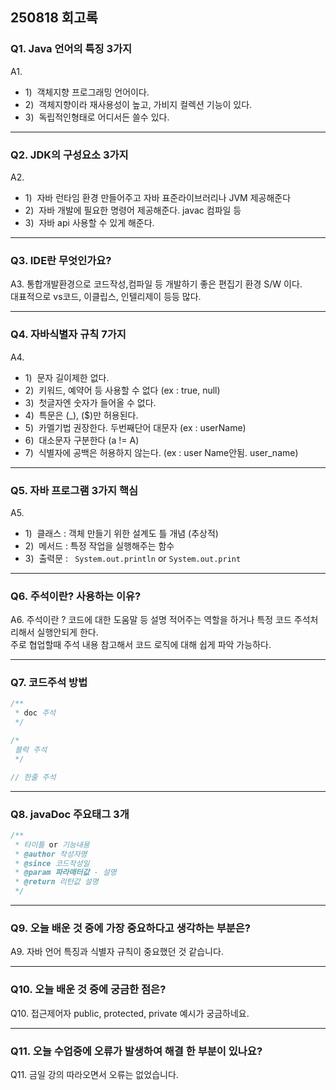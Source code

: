 ## 250818 회고록

### Q1. Java 언어의 특징 3가지
A1. 
* 1)&nbsp; 객체지향 프로그래밍 언어이다.
* 2)&nbsp; 객체지향이라 재사용성이 높고, 가비지 컬렉션 기능이 있다.
* 3)&nbsp; 독립적인형태로 어디서든 쓸수 있다.

---

### Q2. JDK의 구성요소 3가지
A2.
* 1)&nbsp; 자바 런타임 환경 만들어주고 자바 표준라이브러리나 JVM 제공해준다
* 2)&nbsp; 자바 개발에 필요한 명령어 제공해준다. javac 컴파일 등
* 3)&nbsp; 자바 api 사용할 수 있게 해준다.

---

### Q3. IDE란 무엇인가요?
A3. 통합개발환경으로 코드작성,컴파일 등 개발하기 좋은 편집기 환경 S/W 이다.<br>
대표적으로 vs코드, 이클립스, 인텔리제이 등등 많다.

---

### Q4. 자바식별자 규칙 7가지
A4.
* 1)&nbsp; 문자 길이제한 없다.
* 2)&nbsp; 키워드, 예약어 등 사용할 수 없다 (ex : true, null)
* 3)&nbsp; 첫글자엔 숫자가 들어올 수 없다.
* 4)&nbsp; 특문은 (_), ($)만 허용된다.
* 5)&nbsp; 카멜기법 권장한다. 두번째단어 대문자 (ex : userName)
* 6)&nbsp; 대소문자 구분한다 (a != A)
* 7)&nbsp; 식별자에 공백은 허용하지 않는다. (ex : user Name안됨. user_name)

---

### Q5. 자바 프로그램 3가지 핵심
A5.
* 1)&nbsp; 클래스 : 객체 만들기 위한 설계도 틀 개념 (추상적)
* 2)&nbsp; 메서드 : 특정 작업을 실행해주는 함수
* 3)&nbsp; 출력문 : ` System.out.println` or `System.out.print`

---

### Q6. 주석이란? 사용하는 이유?
A6. 
주석이란 ? 코드에 대한 도움말 등 설명 적어주는 역할을 하거나 특정 코드 주석처리해서 실행안되게 한다.<br>
주로 협업할때 주석 내용 참고해서 코드 로직에 대해 쉽게 파악 가능하다.

---

### Q7. 코드주석 방법
```java
/**
 * doc 주석
 */

/* 
 블럭 주석
 */

// 한줄 주석
```
---

### Q8. javaDoc 주요태그 3개
```java
/**
 * 타이틀 or 기능내용
 * @author 작성자명
 * @since 코드작성일
 * @param 파라매터값 - 설명
 * @return 리턴값 설명
 */
```
---

### Q9. 오늘 배운 것 중에 가장 중요하다고 생각하는 부분은?
A9. 자바 언어 특징과 식별자 규칙이 중요했던 것 같습니다.

---

### Q10. 오늘 배운 것 중에 궁금한 점은?
Q10. 접근제어자 public, protected, private 예시가 궁금하네요.

---

### Q11. 오늘 수업중에 오류가 발생하여 해결 한 부분이 있나요?
Q11. 금일 강의 따라오면서 오류는 없었습니다.

